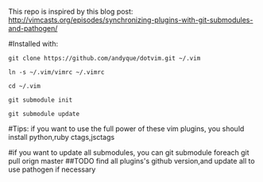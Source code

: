 This repo is inspired by this blog post:
    http://vimcasts.org/episodes/synchronizing-plugins-with-git-submodules-and-pathogen/

#Installed with:

    git clone https://github.com/andyque/dotvim.git ~/.vim

    ln -s ~/.vim/vimrc ~/.vimrc
    
    cd ~/.vim

    git submodule init

    git submodule update
#Tips:
    if you want to use the full power of these vim plugins, you should install python,ruby ctags,jsctags

#if you want to update all submodules, you can
    git submodule foreach git pull orign master
##TODO
    find all plugins's github version,and update all to use pathogen if necessary
